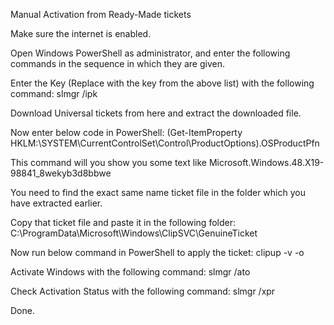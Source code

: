 Manual Activation from Ready-Made tickets

Make sure the internet is enabled.

Open Windows PowerShell as administrator, and enter the following commands in the sequence in which they are given.

Enter the Key (Replace <key> with the key from the above list) with the following command:
slmgr /ipk <key>

Download Universal tickets from here and extract the downloaded file.

Now enter below code in PowerShell:
(Get-ItemProperty HKLM:\SYSTEM\CurrentControlSet\Control\ProductOptions).OSProductPfn

This command will you show you some text like Microsoft.Windows.48.X19-98841_8wekyb3d8bbwe

You need to find the exact same name ticket file in the folder which you have extracted earlier.

Copy that ticket file and paste it in the following folder:
C:\ProgramData\Microsoft\Windows\ClipSVC\GenuineTicket

Now run below command in PowerShell to apply the ticket:
clipup -v -o

Activate Windows with the following command:
slmgr /ato

Check Activation Status with the following command:
slmgr /xpr

Done.
